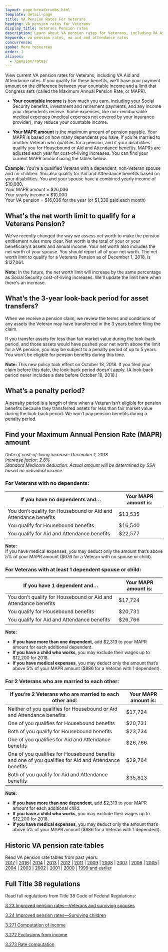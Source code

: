 ```yaml
---
layout: page-breadcrumbs.html
template: detail-page
title: VA Pension Rates For Veterans
heading: VA pension rates for Veterans
display_title: Veterans Pension rates
description: Learn about VA pension rates for Veterans, including VA Aid and Attendance rates. If you qualify for Veterans Pension benefits, the amount you get will be based on the difference between your countable income and a limit that Congress sets (called the Maximum Annual Pension Rate, or MAPR).
keywords: va pension rates, va aid and attendance rates
concurrence:
spoke: More resources
order: 1
aliases:
  - /pension/rates/
---
```


<div class="va-introtext">

View current VA pension rates for Veterans, including VA Aid and Attendance rates. If you qualify for these benefits, we'll base your payment amount on the difference between your countable income and a limit that Congress sets (called the Maximum Annual Pension Rate, or MAPR).

</div>

- **Your countable income** is how much you earn, including your Social Security benefits, investment and retirement payments, and any income your dependents receive. Some expenses, like non-reimbursable medical expenses (medical expenses not covered by your insurance provider), may reduce your countable income.

- **Your MAPR amount** is the maximum amount of pension payable. Your MAPR is based on how many dependents you have, if you’re married to another Veteran who qualifies for a pension, and if your disabilities qualify you for Housebound or Aid and Attendance benefits. MAPRs are adjusted each year for cost-of-living increases. You can find your current MAPR amount using the tables below.

**Example:**
You’re a qualified Veteran with a dependent, non-Veteran spouse and no children. You also qualify for Aid and Attendance benefits based on your disabilities. You and your spouse have a combined yearly income of $10,000.
<br>
Your MAPR amount = $26,036 <br>
Your yearly income = $10,000 <br>
Your VA pension = $16,036 for the year (or $1,336 paid each month)

## What's the net worth limit to qualify for a Veterans Pension?

We've recently changed the way we assess net worth to make the pension entitlement rules more clear. Net worth is the total of your or your beneficiary’s assets and annual income. Your net worth also includes the net worth of your spouse. You should report all of your net worth. The net worth limit to qualify for a Veterans Pension as of December 1, 2018, is $127,061.

**Note:** In the future, the net worth limit will increase by the same percentage as Social Security cost-of-living increases. We'll update the limit here when there's an increase.

## What’s the 3-year look-back period for asset transfers?

When we receive a pension claim, we review the terms and conditions of any assets the Veteran may have transferred in the 3 years before filing the claim.

If you transfer assets for less than fair market value during the look-back period, and those assets would have pushed your net worth above the limit for a VA pension, you may be subject to a penalty period of up to 5 years. You won't be eligible for pension benefits during this time.

**Note:** This new policy took effect on October 18, 2018. If you filed your claim before this date, the look-back period doesn't apply. (A look-back period never includes a date before October 18, 2018.)

## What’s a penalty period?

A penalty period is a length of time when a Veteran isn’t eligible for pension benefits because they transferred assets for less than fair market value during the look-back period. We won’t pay pension benefits during a penalty period.

## Find your Maximum Annual Pension Rate (MAPR) amount

*Date of cost-of-living increase: December 1, 2018* <br>
*Increase factor: 2.8%* <br>
*Standard Medicare deduction: Actual amount will be determined by SSA based on individual income.*

### For Veterans with no dependents:

| **If you have no dependents and…** | **Your MAPR amount is:** |
| --- | --- |
| You don’t qualify for Housebound or Aid and Attendance benefits | $13,535 |
| You qualify for Housebound benefits | $16,540 |
| You qualify for Aid and Attendance benefits | $22,577 |

**Note:** <br>
If you have medical expenses, you may deduct only the amount that’s above 5% of your MAPR amount ($676 for a Veteran with no spouse or child).

### For Veterans with at least 1 dependent spouse or child:
  
| **If you have 1 dependent and…** | **Your MAPR amount is:** |
| --- | --- |
| You don’t qualify for Housebound or Aid and Attendance benefits | $17,724 |
| You qualify for Housebound benefits | $20,731 |
| You qualify for Aid and Attendance benefits | $26,766 |

**Note:**
- **If you have more than one dependent**, add $2,313 to your MAPR amount for each additional dependent.
- **If you have a child who works**, you may exclude their wages up to $12,200 for 2018.
- **If you have medical expenses**, you may deduct only the amount that’s above 5% of your MAPR amount ($886 for a Veteran with 1 dependent).

### For 2 Veterans who are married to each other:

| **If you’re 2 Veterans who are married to each other and:** | **Your MAPR amount is:** |
| --- | --- |
| Neither of you qualifies for Housebound or Aid and Attendance benefits | $17,724 |
| One of you qualifies for Housebound benefits | $20,731 |
| Both of you qualify for Housebound benefits | $23,734 |
| One of you qualifies for Aid and Attendance benefits | $26,766 |
| One of you qualifies for Housebound benefits and one of you qualifies for Aid and Attendance benefits | $29,764 |
| Both of you qualify for Aid and Attendance benefits | $35,813 |

**Note:**
- **If you have more than one dependent**, add $2,313 to your MAPR amount for each additional child.
- **If you have a child who works**, you may exclude their wages up to $12,200 for 2018.
- **If you have medical expenses**, you may deduct only the amount that’s above 5% of your MAPR amount ($886 for a Veteran with 1 dependent).

## Historic VA pension rate tables

Read VA pension rate tables from past years: <br>
[2017](https://www.benefits.va.gov/PENSION/rates_veteran_pen17.asp) |
[2016](https://www.benefits.va.gov/PENSION/rates_veteran_pen16.asp) |
[2014](https://www.benefits.va.gov/PENSION/rates_veteran_pen14.asp) |
[2013](https://www.benefits.va.gov/PENSION/rates_veteran_pen13.asp) |
[2012](https://www.benefits.va.gov/PENSION/rates_veteran_pen12.asp) |
[2011](https://www.benefits.va.gov/PENSION/rates_veteran_pen11.asp) |
[2009](https://www.benefits.va.gov/PENSION/rates_veteran_pen09.asp) |
[2008](https://www.benefits.va.gov/PENSION/rates_veteran_pen08.asp) |
[2007](https://www.benefits.va.gov/PENSION/rates_veteran_pen07.asp) |
[2006](https://www.benefits.va.gov/PENSION/rates_veteran_pen06.asp) |
[2005](https://www.benefits.va.gov/PENSION/rates_veteran_pen05.asp) |
[2004](https://www.benefits.va.gov/PENSION/rates_veteran_pen04.asp) |
[2003](https://www.benefits.va.gov/PENSION/rates_veteran_pen03.asp) |
[2002](https://www.benefits.va.gov/PENSION/rates_veteran_pen02.asp) |
[2001](https://www.benefits.va.gov/PENSION/rates_veteran_pen01.asp) |
[2000](https://www.benefits.va.gov/PENSION/rates_veteran_pen00.asp) |
[1999 and earlier](https://www.benefits.va.gov/PENSION/rates_veteran_pen99.asp)<br>


## Full Title 38 regulations

Read full regulations from Title 38 Code of Federal Regulations: <br>

[3.23 Improved pension rates—Veterans and surviving spouses](https://www.ecfr.gov/cgi-bin/text-idx?SID=ad275643432556b9dda942343fb89296&mc=true&node=pt38.1.3&rgn=div58#se38.1.3_123) <br>

[3.24 Improved pension rates—Surviving children](https://www.ecfr.gov/cgi-bin/text-idx?SID=ad275643432556b9dda942343fb89296&mc=true&node=pt38.1.3&rgn=div58#se38.1.3_124) <br>

[3.271 Computation of income](https://www.ecfr.gov/cgi-bin/text-idx?SID=ad275643432556b9dda942343fb89296&mc=true&node=pt38.1.3&rgn=div58#se38.1.3_1271) <br>

[3.272 Exclusions from income](https://www.ecfr.gov/cgi-bin/text-idx?SID=ad275643432556b9dda942343fb89296&mc=true&node=pt38.1.3&rgn=div58#se38.1.3_1272) <br>

[3.273 Rate computation](https://www.ecfr.gov/cgi-bin/text-idx?SID=ad275643432556b9dda942343fb89296&mc=true&node=pt38.1.3&rgn=div58#se38.1.3_1273)
